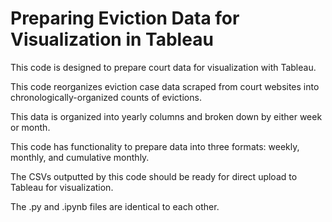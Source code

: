 # Preparing Eviction Data for Visualization in Tableau
This code is designed to prepare court data for visualization with Tableau.

This code reorganizes eviction case data scraped from court websites into chronologically-organized counts of evictions. 

This data is organized into yearly columns and broken down by either week or month.

This code has functionality to prepare data into three formats: weekly, monthly, and cumulative monthly.

The CSVs outputted by this code should be ready for direct upload to Tableau for visualization.

The .py and .ipynb files are identical to each other.
